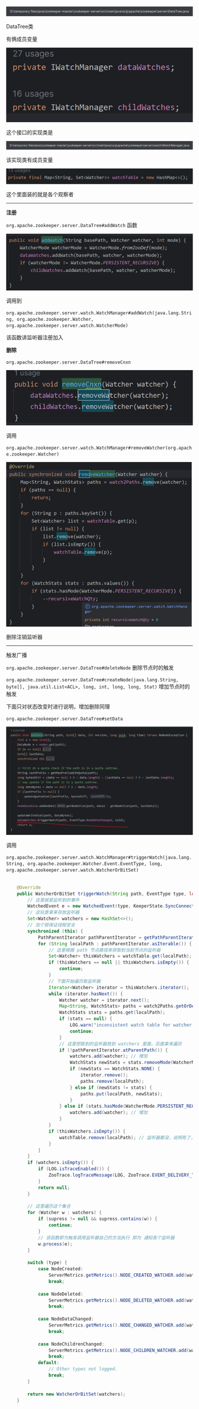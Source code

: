 ![image-20231013112013316](assets/image-20231013112013316.png)

DataTree类

有俩成员变量

![image-20231013112111660](assets/image-20231013112111660.png)

这个接口的实现类是

![image-20231013112134759](assets/image-20231013112134759.png)

该实现类有成员变量

![image-20231013112211911](assets/image-20231013112211911.png)

这个里面装的就是各个观察者

---



**注册**

`org.apache.zookeeper.server.DataTree#addWatch` 函数

![image-20231013112423242](assets/image-20231013112423242.png)

调用到

`org.apache.zookeeper.server.watch.WatchManager#addWatch(java.lang.String, org.apache.zookeeper.Watcher, org.apache.zookeeper.server.watch.WatcherMode)`

该函数讲监听器注册加入



**删除**

`org.apache.zookeeper.server.DataTree#removeCnxn`

![image-20231013113709605](assets/image-20231013113709605.png)

调用

`org.apache.zookeeper.server.watch.WatchManager#removeWatcher(org.apache.zookeeper.Watcher)`

<img src="assets/image-20231013113750796.png" alt="image-20231013113750796" style="zoom:50%;" />

删除注销监听器

---



触发广播

`org.apache.zookeeper.server.DataTree#deleteNode` 删除节点时的触发

`org.apache.zookeeper.server.DataTree#createNode(java.lang.String, byte[], java.util.List<ACL>, long, int, long, long, Stat)` 增加节点时的触发

下面只对状态改变时进行说明，增加删除同理

`org.apache.zookeeper.server.DataTree#setData`

<img src="assets/image-20231013114004837.png" alt="image-20231013114004837" style="zoom: 50%;" />

调用

`org.apache.zookeeper.server.watch.WatchManager#triggerWatch(java.lang.String, org.apache.zookeeper.Watcher.Event.EventType, long, org.apache.zookeeper.server.watch.WatcherOrBitSet)`

```java

    @Override
    public WatcherOrBitSet triggerWatch(String path, EventType type, long zxid, WatcherOrBitSet supress) {
        // 这里就是监听到的事件
        WatchedEvent e = new WatchedEvent(type, KeeperState.SyncConnected, path, zxid);
        // 这玩意拿来存放监听器
        Set<Watcher> watchers = new HashSet<>();
        // 加个锁保证线程安全
        synchronized (this) {
            PathParentIterator pathParentIterator = getPathParentIterator(path);
            for (String localPath : pathParentIterator.asIterable()) {
                // 这里根据 path 节点路径来获取到当前节点的监听器
                Set<Watcher> thisWatchers = watchTable.get(localPath);
                if (thisWatchers == null || thisWatchers.isEmpty()) {
                    continue;
                }
                // 下面开始遍历取监听器
                Iterator<Watcher> iterator = thisWatchers.iterator();
                while (iterator.hasNext()) {
                    Watcher watcher = iterator.next();
                    Map<String, WatchStats> paths = watch2Paths.getOrDefault(watcher, Collections.emptyMap());
                    WatchStats stats = paths.get(localPath);
                    if (stats == null) {
                        LOG.warn("inconsistent watch table for watcher {}, {} not in path list", watcher, localPath);
                        continue;
                    }
                    // 这里把取到的监听器放到 watchers 里面，后面拿来遍历 
                    if (!pathParentIterator.atParentPath()) {
                        watchers.add(watcher); // 增加
                        WatchStats newStats = stats.removeMode(WatcherMode.STANDARD);
                        if (newStats == WatchStats.NONE) {
                            iterator.remove();
                            paths.remove(localPath);
                        } else if (newStats != stats) {
                            paths.put(localPath, newStats);
                        }
                    } else if (stats.hasMode(WatcherMode.PERSISTENT_RECURSIVE)) {
                        watchers.add(watcher); // 增加
                    }
                }
                if (thisWatchers.isEmpty()) {
                    watchTable.remove(localPath); // 监听器都没，说明死了，删掉
                }
            }
        }
        if (watchers.isEmpty()) {
            if (LOG.isTraceEnabled()) {
                ZooTrace.logTraceMessage(LOG, ZooTrace.EVENT_DELIVERY_TRACE_MASK, "No watchers for " + path);
            }
            return null;
        }
		
        // 这里遍历这个集合
        for (Watcher w : watchers) {
            if (supress != null && supress.contains(w)) {
                continue;
            }
            // 该函数即为触发调用监听器自己的方法执行 即为 通知各个监听器
            w.process(e);
        }

        switch (type) {
            case NodeCreated:
                ServerMetrics.getMetrics().NODE_CREATED_WATCHER.add(watchers.size());
                break;

            case NodeDeleted:
                ServerMetrics.getMetrics().NODE_DELETED_WATCHER.add(watchers.size());
                break;

            case NodeDataChanged:
                ServerMetrics.getMetrics().NODE_CHANGED_WATCHER.add(watchers.size());
                break;

            case NodeChildrenChanged:
                ServerMetrics.getMetrics().NODE_CHILDREN_WATCHER.add(watchers.size());
                break;
            default:
                // Other types not logged.
                break;
        }

        return new WatcherOrBitSet(watchers);
    }
  
```

